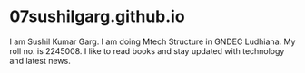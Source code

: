 # 07sushilgarg.github.io
I am Sushil Kumar Garg. 
I am doing Mtech Structure in GNDEC Ludhiana. 
My roll no. is 2245008. 
I like to read books and stay updated with technology and latest news.
